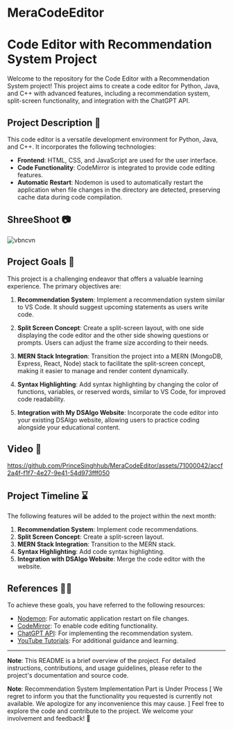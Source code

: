 # MeraCodeEditor
# Code Editor with Recommendation System Project

Welcome to the repository for the Code Editor with a Recommendation System project! This project aims to create a code editor for Python, Java, and C++ with advanced features, including a recommendation system, split-screen functionality, and integration with the ChatGPT API.

## Project Description 🧠

This code editor is a versatile development environment for Python, Java, and C++. It incorporates the following technologies:

- **Frontend**: HTML, CSS, and JavaScript are used for the user interface.
- **Code Functionality**: CodeMirror is integrated to provide code editing features.
- **Automatic Restart**: Nodemon is used to automatically restart the application when file changes in the directory are detected, preserving cache data during code compilation.

## ShreeShoot 📷
![vbncvn](https://github.com/PrinceSinghhub/MeraCodeEditor/assets/71000042/1f6aeb40-e27c-4cfe-8f89-9af59f58364b)

## Project Goals 🎯

This project is a challenging endeavor that offers a valuable learning experience. The primary objectives are:

1. **Recommendation System**: Implement a recommendation system similar to VS Code. It should suggest upcoming statements as users write code.

2. **Split Screen Concept**: Create a split-screen layout, with one side displaying the code editor and the other side showing questions or prompts. Users can adjust the frame size according to their needs.

3. **MERN Stack Integration**: Transition the project into a MERN (MongoDB, Express, React, Node) stack to facilitate the split-screen concept, making it easier to manage and render content dynamically.

4. **Syntax Highlighting**: Add syntax highlighting by changing the color of functions, variables, or reserved words, similar to VS Code, for improved code readability.

5. **Integration with My DSAlgo Website**: Incorporate the code editor into your existing DSAlgo website, allowing users to practice coding alongside your educational content.

## Video 🎥


https://github.com/PrinceSinghhub/MeraCodeEditor/assets/71000042/accf2a4f-f1f7-4e27-9e41-54d973fff050


## Project Timeline ⌛

The following features will be added to the project within the next month:

1. **Recommendation System**: Implement code recommendations.
2. **Split Screen Concept**: Create a split-screen layout.
3. **MERN Stack Integration**: Transition to the MERN stack.
4. **Syntax Highlighting**: Add code syntax highlighting.
5. **Integration with DSAlgo Website**: Merge the code editor with the website.

## References 🙌🙏

To achieve these goals, you have referred to the following resources:

- [Nodemon](https://lnkd.in/d7UKAK6j): For automatic application restart on file changes.
- [CodeMirror](https://codemirror.net/): To enable code editing functionality.
- [ChatGPT API](https://lnkd.in/dbkF2EFd): For implementing the recommendation system.
- [YouTube Tutorials](https://lnkd.in/dtkQpcKq): For additional guidance and learning.

---

**Note**: This README is a brief overview of the project. For detailed instructions, contributions, and usage guidelines, please refer to the project's documentation and source code.

**Note**: Recommendation System Implementation Part is Under Process [ We regret to inform you that the functionality you requested is currently not available. We apologize for any inconvenience this may cause. ]
Feel free to explore the code and contribute to the project. We welcome your involvement and feedback! 🚀


